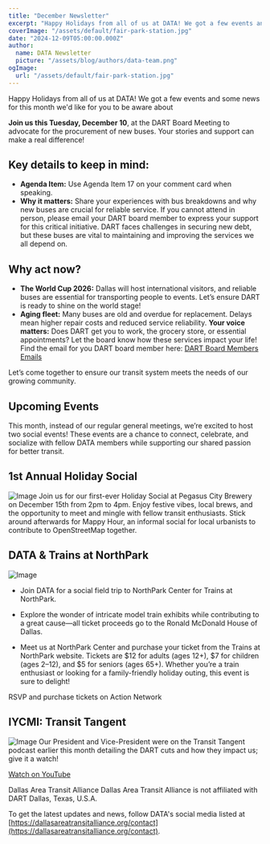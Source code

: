```yaml
---
title: "December Newsletter"
excerpt: "Happy Holidays from all of us at DATA! We got a few events and some news for this month we'd like for you to be aware about"
coverImage: "/assets/default/fair-park-station.jpg"
date: "2024-12-09T05:00:00.000Z"
author:
  name: DATA Newsletter
  picture: "/assets/blog/authors/data-team.png"
ogImage:
  url: "/assets/default/fair-park-station.jpg"
---
```


Happy Holidays from all of us at DATA! We got a few events and some news for this month we'd like for you to be aware about

**Join us this Tuesday, December 10**, at the DART Board Meeting to advocate for the procurement of new buses. Your stories and support can make a real difference!

## Key details to keep in mind:

- **Agenda Item:** Use Agenda Item 17 on your comment card when speaking.
- **Why it matters:** Share your experiences with bus breakdowns and why new buses are crucial for reliable service.
If you cannot attend in person, please email your DART board member to express your support for this critical initiative. DART faces challenges in securing new debt, but these buses are vital to maintaining and improving the services we all depend on.

## Why act now?

- **The World Cup 2026:** Dallas will host international visitors, and reliable buses are essential for transporting people to events. Let’s ensure DART is ready to shine on the world stage!
- **Aging fleet:** Many buses are old and overdue for replacement. Delays mean higher repair costs and reduced service reliability.
**Your voice matters:** Does DART get you to work, the grocery store, or essential appointments? Let the board know how these services impact your life!
Find the email for you DART board member here: [DART Board Members Emails](https://dallasareatransitalliance.org/posts/fy25-dart-budget-proposal-response#:~:text=DART%20board%20contact%20list%3A)

Let’s come together to ensure our transit system meets the needs of our growing community.

## Upcoming Events

This month, instead of our regular general meetings, we’re excited to host two social events! These events are a chance to connect, celebrate, and socialize with fellow DATA members while supporting our shared passion for better transit.


## 1st Annual Holiday Social
![Image](/assets/blog/december-2024-newsletter/hs.png)
Join us for our first-ever Holiday Social at Pegasus City Brewery on December 15th from 2pm to 4pm. Enjoy festive vibes, local brews, and the opportunity to meet and mingle with fellow transit enthusiasts. Stick around afterwards for Mappy Hour, an informal social for local urbanists to contribute to OpenStreetMap together.


## DATA & Trains at NorthPark
![Image](/assets/blog/december-2024-newsletter/tanp.jpg)
- Join DATA for a social field trip to NorthPark Center for Trains at NorthPark. 

- Explore the wonder of intricate model train exhibits while contributing to a great cause—all ticket proceeds go to the Ronald McDonald House of Dallas.

- Meet us at NorthPark Center and purchase your ticket from the Trains at NorthPark website. Tickets are $12 for adults (ages 12+), $7 for children (ages 2–12), and $5 for seniors (ages 65+). Whether you’re a train enthusiast or looking for a family-friendly holiday outing, this event is sure to delight!

RSVP and purchase tickets on Action Network

## IYCMI: Transit Tangent
![Image](/assets/blog/december-2024-newsletter/tt.jpg)
Our President and Vice-President were on the Transit Tangent podcast earlier this month detailing the DART cuts and how they impact us; give it a watch!

[Watch on YouTube](https://www.youtube.com/watch?v=mDSqIIgvDf4)


Dallas Area Transit Alliance
Dallas Area Transit Alliance is not affiliated with DART
Dallas, Texas, U.S.A. 

To get the latest updates and news, follow DATA's social media listed at [https://dallasareatransitalliance.org/contact](https://dallasareatransitalliance.org/contact).